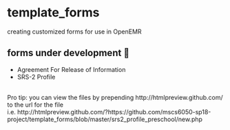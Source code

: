 # template_forms #
creating customized forms for use in OpenEMR <br>

## forms under development :snail: ##
* Agreement For Release of Information
* SRS-2 Profile
<br>
Pro tip: you can view the files by prepending http://htmlpreview.github.com/ to the url for the file <br>
i.e. http://htmlpreview.github.com/?https://github.com/mscs6050-sp18-project/template_forms/blob/master/srs2_profile_preschool/new.php

